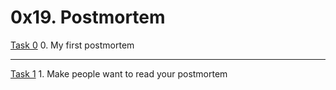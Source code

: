 # 0x19. Postmortem
[Task 0](https://docs.google.com/document/d/1eBSt8l6bIV4Yj-0ScCcywiFJbx_YbADncsJ_7F-e5fI/edit?usp=sharing) 0. My first postmortem
****
[Task 1](https://docs.google.com/document/d/1LrerHthrfcMUl8JP7D-ASJhXK5YFHgh9Of9kk2A7Qd0/edit?usp=sharing) 1. Make people want to read your postmortem